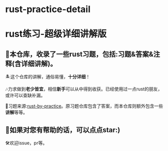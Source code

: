 # rust-practice-detail

# rust练习-超级详细讲解版

## 🚀本仓库，收录了一些rust习题，包括:习题&答案&注释(含详细讲解)。

🏝这个仓库的讲解，通俗易懂，**十分详细**！

🎶力求做到**老少皆宜**，相信**新手**可以从中得到收获。已经使用过一点rust的朋友，或许可以查缺补漏。

🎨习题来源:[rust-by-practice](https://github.com/sunface/rust-by-practice)。原习题仓库包含了答案，而本仓库则额外包含一些**讲解**等等。

## 🌟如果对您有帮助的话，可以点点star:)

🛠欢迎issue，pr等。
